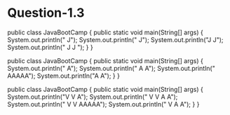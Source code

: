 # Question-1.3

public class JavaBootCamp 
{ 
  public static void main(String[] args)
  { 
  System.out.println("    J"); 
  System.out.println("    J");
  System.out.println("J   J");
  System.out.println(" J J "); 
  } 
}

public class JavaBootCamp 
{ 
 public static void main(String[] args)
 { 
 System.out.println("   A"); 
 System.out.println("  A A");
 System.out.println(" AAAAA");
 System.out.println("A     A"); 
 } 
}

public class JavaBootCamp 
{ 
  public static void main(String[] args)
  { 
  System.out.println("V     V    A"); 
  System.out.println(" V   V    A A");
  System.out.println("  V V    AAAAA");
  System.out.println("   V    A     A"); 
 } 
}

